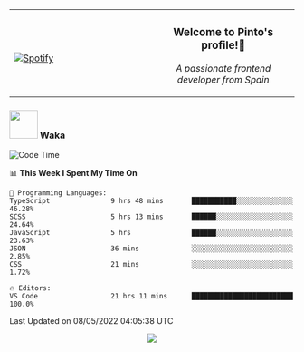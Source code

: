 <table width="100%" align="center"> 
  <tr>
  <td width="50%">
      
&nbsp; <br> [![Spotify](https://novatorem-zeta-rust.vercel.app/api/spotify)](https://open.spotify.com/user/novatorem-zeta-rust)

  </td>
  <td width="50%">
    <h3 align="center">Welcome to Pinto's profile!👋</h3>
    <p align="center"><em>A passionate frontend developer from Spain</em></p>
  </td>
  </table>

### <img src="https://media.giphy.com/media/VgCDAzcKvsR6OM0uWg/giphy.gif" width="50"> Waka

  <!--START_SECTION:waka-->
![Code Time](http://img.shields.io/badge/Code%20Time-322%20hrs%2059%20mins-blue)

📊 **This Week I Spent My Time On** 

```text
💬 Programming Languages: 
TypeScript               9 hrs 48 mins       ███████████░░░░░░░░░░░░░░   46.28% 
SCSS                     5 hrs 13 mins       ██████░░░░░░░░░░░░░░░░░░░   24.64% 
JavaScript               5 hrs               ██████░░░░░░░░░░░░░░░░░░░   23.63% 
JSON                     36 mins             ░░░░░░░░░░░░░░░░░░░░░░░░░   2.85% 
CSS                      21 mins             ░░░░░░░░░░░░░░░░░░░░░░░░░   1.72%

🔥 Editors: 
VS Code                  21 hrs 11 mins      █████████████████████████   100.0%

```


 Last Updated on 08/05/2022 04:05:38 UTC
<!--END_SECTION:waka-->

<div align="center">
<img src="https://github-readme-stats-gilt-tau.vercel.app/api/top-langs/?username=pinto-hub&layout=compact&theme=dracula" />
</div>
